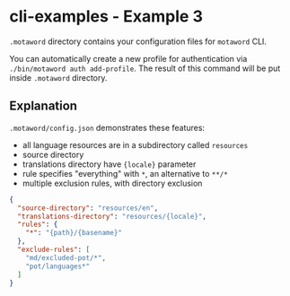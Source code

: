 # cli-examples - Example 3

`.motaword` directory contains your configuration files for `motaword` CLI.

You can automatically create a new profile for authentication via `./bin/motaword auth add-profile`. The result of this command will be put inside `.motaword` directory.

## Explanation
`.motaword/config.json` demonstrates these features:

- all language resources are in a subdirectory called `resources`
- source directory
- translations directory have `{locale}` parameter
- rule specifies "everything" with `*`, an alternative to `**/*`
- multiple exclusion rules, with directory exclusion

```json
{
  "source-directory": "resources/en",
  "translations-directory": "resources/{locale}",
  "rules": {
    "*": "{path}/{basename}"
  },
  "exclude-rules": [
    "md/excluded-pot/*",
    "pot/languages*"
  ]
}
```